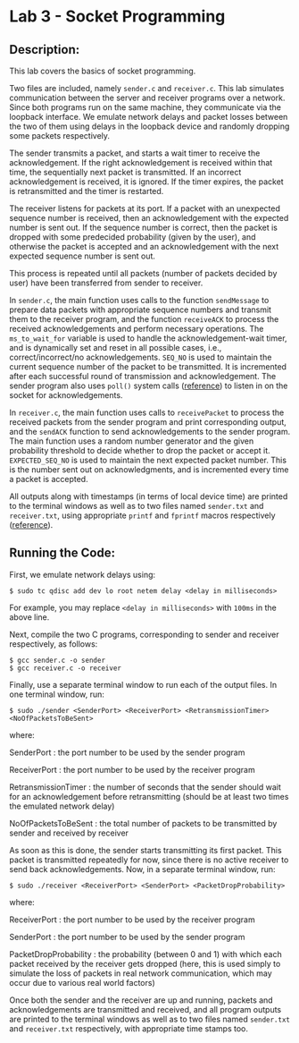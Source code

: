 # Lab 3 - Socket Programming

## Description:

This lab covers the basics of socket programming.

Two files are included, namely `sender.c` and `receiver.c`. This lab simulates communication between the server and receiver programs over a network. Since both programs run on the same machine, they communicate via the loopback interface. We emulate network delays and packet losses between the two of them using delays in the loopback device and randomly dropping some packets respectively.

The sender transmits a packet, and starts a wait timer to receive the acknowledgement. If the right acknowledgement is received within that time, the sequentially next packet is transmitted. If an incorrect acknowledgement is received, it is ignored. If the timer expires, the packet is retransmitted and the timer is restarted.

The receiver listens for packets at its port. If a packet with an unexpected sequence number is received, then an acknowledgement with the expected number is sent out. If the sequence number is correct, then the packet is dropped with some predecided probability (given by the user), and otherwise the packet is accepted and an acknowledgement with the next expected sequence number is sent out.

This process is repeated until all packets (number of packets decided by user) have been transferred from sender to receiver.

In `sender.c`, the main function uses calls to the function `sendMessage` to prepare data packets with appropriate sequence numbers and transmit them to the receiver program, and the function `receiveACK` to process the received acknowledgements and perform necessary operations. The `ms_to_wait_for` variable is used to handle the acknowledgement-wait timer, and is dynamically set and reset in all possible cases, i.e., correct/incorrect/no acknowledgements. `SEQ_NO` is used to maintain the current sequence number of the packet to be transmitted. It is incremented after each successful round of transmission and acknowledgement. The sender program also uses `poll()` system calls ([reference](https://beej.us/guide/bgnet/html/#poll)) to listen in on the socket for acknowledgements.

In `receiver.c`, the main function uses calls to `receivePacket` to process the received packets from the sender program and print corresponding output, and the `sendACK` function to send acknowledgements to the sender program. The main function uses a random number generator and the given probability threshold to decide whether to drop the packet or accept it. `EXPECTED_SEQ_NO` is used to maintain the next expected packet number. This is the number sent out on acknowledgments, and is incremented every time a packet is accepted.

All outputs along with timestamps (in terms of local device time) are printed to the terminal windows as well as to two files named `sender.txt` and `receiver.txt`, using appropriate `printf` and `fprintf` macros respectively ([reference](https://gist.github.com/mokumus/bdd9d4fa837345f01b35e0cd03d67f35)).

## Running the Code:

First, we emulate network delays using:
```
$ sudo tc qdisc add dev lo root netem delay <delay in milliseconds>
```
For example, you may replace `<delay in milliseconds>` with `100ms` in the above line.

Next, compile the two C programs, corresponding to sender and receiver respectively, as follows:
```
$ gcc sender.c -o sender
$ gcc receiver.c -o receiver
```

Finally, use a separate terminal window to run each of the output files. In one terminal window, run:
```
$ sudo ./sender <SenderPort> <ReceiverPort> <RetransmissionTimer> <NoOfPacketsToBeSent>
```
where:

SenderPort
: the port number to be used by the sender program

ReceiverPort
: the port number to be used by the receiver program

RetransmissionTimer
: the number of seconds that the sender should wait for an acknowledgement before retransmitting (should be at least two times the emulated network delay)

NoOfPacketsToBeSent
: the total number of packets to be transmitted by sender and received by receiver

As soon as this is done, the sender starts transmitting its first packet. This packet is transmitted repeatedly for now, since there is no active receiver to send back acknowledgements. Now, in a separate terminal window, run:
```
$ sudo ./receiver <ReceiverPort> <SenderPort> <PacketDropProbability>
```
where:

ReceiverPort
: the port number to be used by the receiver program

SenderPort
: the port number to be used by the sender program

PacketDropProbability
: the probability (between 0 and 1) with which each packet received by the receiver gets dropped (here, this is used simply to simulate the loss of packets in real network communication, which may occur due to various real world factors)

Once both the sender and the receiver are up and running, packets and acknowledgements are transmitted and received, and all program outputs are printed to the terminal windows as well as to two files named `sender.txt` and `receiver.txt` respectively, with appropriate time stamps too.